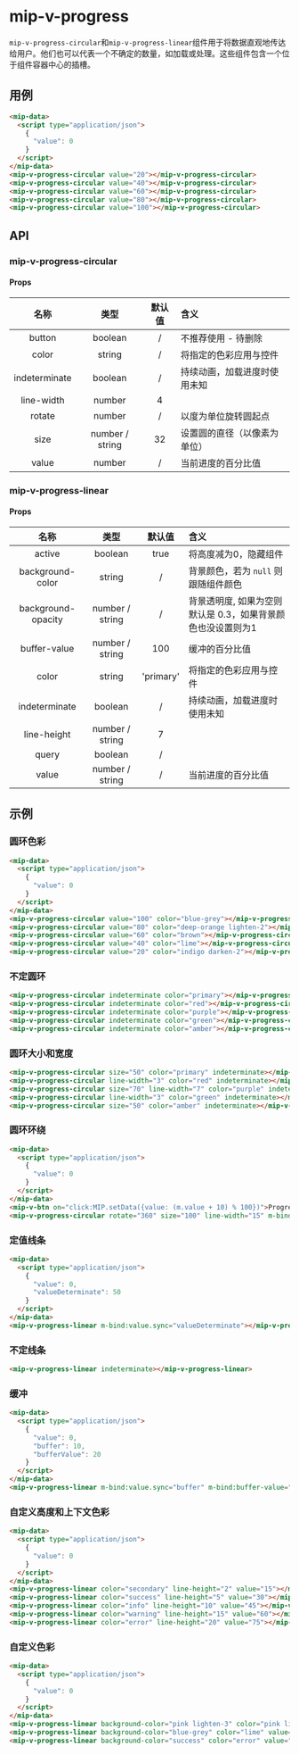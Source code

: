 # mip-v-progress

`mip-v-progress-circular`和`mip-v-progress-linear`组件用于将数据直观地传达给用户。他们也可以代表一个不确定的数量，如加载或处理。这些组件包含一个位于组件容器中心的插槽。

## 用例

```html
<mip-data>
  <script type="application/json">
    {
      "value": 0
    }
  </script>
</mip-data>
<mip-v-progress-circular value="20"></mip-v-progress-circular>
<mip-v-progress-circular value="40"></mip-v-progress-circular>
<mip-v-progress-circular value="60"></mip-v-progress-circular>
<mip-v-progress-circular value="80"></mip-v-progress-circular>
<mip-v-progress-circular value="100"></mip-v-progress-circular>
```

## API

### mip-v-progress-circular

#### Props

名称|类型|默认值|含义
:--:|:--:|:--:|:---
button|boolean|/|不推荐使用 - 待删除
color|string|/|将指定的色彩应用与控件
indeterminate|boolean|/|持续动画，加载进度时使用未知
line-width|number|4|
rotate|number|/|以度为单位旋转圆起点
size|number / string|32|设置圆的直径（以像素为单位）
value|number|/|当前进度的百分比值

### mip-v-progress-linear

#### Props

名称|类型|默认值|含义
:--:|:--:|:--:|:---
active|boolean|true|将高度减为0，隐藏组件
background-color|string|/|背景颜色，若为 `null` 则跟随组件颜色
background-opacity|number / string|/|背景透明度, 如果为空则默认是 0.3，如果背景颜色也没设置则为1
buffer-value|number / string|100|缓冲的百分比值
color|string|'primary'|将指定的色彩应用与控件
indeterminate|boolean|/|持续动画，加载进度时使用未知
line-height|number / string|7|
query|boolean|/|
value|number / string|/|当前进度的百分比值

## 示例

### 圆环色彩

```html
<mip-data>
  <script type="application/json">
    {
      "value": 0
    }
  </script>
</mip-data>
<mip-v-progress-circular value="100" color="blue-grey"></mip-v-progress-circular>
<mip-v-progress-circular value="80" color="deep-orange lighten-2"></mip-v-progress-circular>
<mip-v-progress-circular value="60" color="brown"></mip-v-progress-circular>
<mip-v-progress-circular value="40" color="lime"></mip-v-progress-circular>
<mip-v-progress-circular value="20" color="indigo darken-2"></mip-v-progress-circular>
```

### 不定圆环

```html
<mip-v-progress-circular indeterminate color="primary"></mip-v-progress-circular>
<mip-v-progress-circular indeterminate color="red"></mip-v-progress-circular>
<mip-v-progress-circular indeterminate color="purple"></mip-v-progress-circular>
<mip-v-progress-circular indeterminate color="green"></mip-v-progress-circular>
<mip-v-progress-circular indeterminate color="amber"></mip-v-progress-circular>
```

### 圆环大小和宽度

```html
<mip-v-progress-circular size="50" color="primary" indeterminate></mip-v-progress-circular>
<mip-v-progress-circular line-width="3" color="red" indeterminate></mip-v-progress-circular>
<mip-v-progress-circular size="70" line-width="7" color="purple" indeterminate></mip-v-progress-circular>
<mip-v-progress-circular line-width="3" color="green" indeterminate></mip-v-progress-circular>
<mip-v-progress-circular size="50" color="amber" indeterminate></mip-v-progress-circular>
```

### 圆环环绕

```html
<mip-data>
  <script type="application/json">
    {
      "value": 0
    }
  </script>
</mip-data>
<mip-v-btn on="click:MIP.setData({value: (m.value + 10) % 100})">Progress</mip-v-btn>
<mip-v-progress-circular rotate="360" size="100" line-width="15" m-bind:value="value" color="teal"></mip-v-progress-circular>
```

### 定值线条

```html
<mip-data>
  <script type="application/json">
    {
      "value": 0,
      "valueDeterminate": 50
    }
  </script>
</mip-data>
<mip-v-progress-linear m-bind:value.sync="valueDeterminate"></mip-v-progress-linear>
```

### 不定线条

```html
<mip-v-progress-linear indeterminate></mip-v-progress-linear>
```

### 缓冲

```html
<mip-data>
  <script type="application/json">
    {
      "value": 0,
      "buffer": 10,
      "bufferValue": 20
    }
  </script>
</mip-data>
<mip-v-progress-linear m-bind:value.sync="buffer" m-bind:buffer-value="bufferValue" buffer></mip-v-progress-linear>
```

### 自定义高度和上下文色彩

```html
<mip-data>
  <script type="application/json">
    {
      "value": 0
    }
  </script>
</mip-data>
<mip-v-progress-linear color="secondary" line-height="2" value="15"></mip-v-progress-linear>
<mip-v-progress-linear color="success" line-height="5" value="30"></mip-v-progress-linear>
<mip-v-progress-linear color="info" line-height="10" value="45"></mip-v-progress-linear>
<mip-v-progress-linear color="warning" line-height="15" value="60"></mip-v-progress-linear>
<mip-v-progress-linear color="error" line-height="20" value="75"></mip-v-progress-linear>
```

### 自定义色彩

```html
<mip-data>
  <script type="application/json">
    {
      "value": 0
    }
  </script>
</mip-data>
<mip-v-progress-linear background-color="pink lighten-3" color="pink lighten-1" value="15"></mip-v-progress-linear>
<mip-v-progress-linear background-color="blue-grey" color="lime" value="30"></mip-v-progress-linear>
<mip-v-progress-linear background-color="success" color="error" value="45"></mip-v-progress-linear>
```
